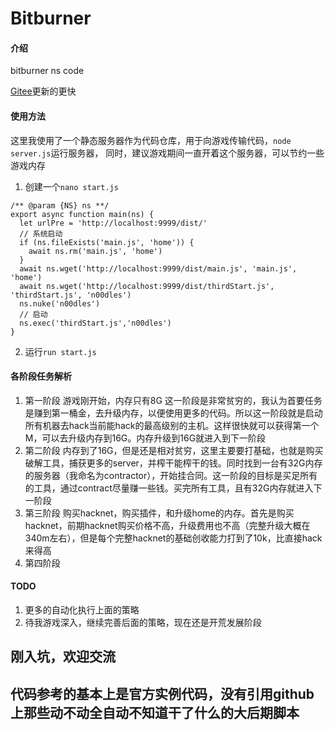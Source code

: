 # Bitburner

#### 介绍
bitburner ns code

[Gitee](https://gitee.com/hamsecret/bitburner)更新的更快

#### 使用方法
这里我使用了一个静态服务器作为代码仓库，用于向游戏传输代码，```node server.js```运行服务器，
同时，建议游戏期间一直开着这个服务器，可以节约一些游戏内存

1. 创建一个```nano start.js```
```
/** @param {NS} ns **/
export async function main(ns) {
  let urlPre = 'http://localhost:9999/dist/'
  // 系统启动
  if (ns.fileExists('main.js', 'home')) {
    await ns.rm('main.js', 'home')
  }
  await ns.wget('http://localhost:9999/dist/main.js', 'main.js', 'home')
  await ns.wget('http://localhost:9999/dist/thirdStart.js', 'thirdStart.js', 'n00dles')
  ns.nuke('n00dles')
  // 启动
  ns.exec('thirdStart.js','n00dles')
}
```
2. 运行```run start.js```

#### 各阶段任务解析
1. 第一阶段
   游戏刚开始，内存只有8G
   这一阶段是非常贫穷的，我认为首要任务是赚到第一桶金，去升级内存，以便使用更多的代码。所以这一阶段就是启动所有机器去hack当前能hack的最高级别的主机。这样很快就可以获得第一个M，可以去升级内存到16G。内存升级到16G就进入到下一阶段
2. 第二阶段
   内存到了16G，但是还是相对贫穷，这里主要要打基础，也就是购买破解工具，捕获更多的server，并榨干能榨干的钱。同时找到一台有32G内存的服务器（我命名为contractor），开始挂合同。这一阶段的目标是买足所有的工具，通过contract尽量赚一些钱。买完所有工具，且有32G内存就进入下一阶段
3. 第三阶段
   购买hacknet，购买插件，和升级home的内存。首先是购买hacknet，前期hacknet购买价格不高，升级费用也不高（完整升级大概在340m左右），但是每个完整hacknet的基础创收能力打到了10k，比直接hack来得高
4. 第四阶段
#### TODO
1. 更多的自动化执行上面的策略
2. 待我游戏深入，继续完善后面的策略，现在还是开荒发展阶段

## 刚入坑，欢迎交流
## 代码参考的基本上是官方实例代码，没有引用github上那些动不动全自动不知道干了什么的大后期脚本
